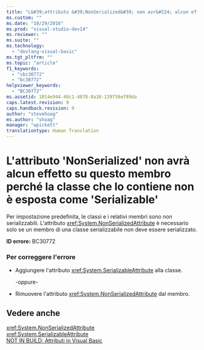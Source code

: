 ```yaml
---
title: "L&#39;attributo &#39;NonSerialized&#39; non avr&#224; alcun effetto su questo membro perch&#233; la classe che lo contiene non &#232; esposta come &#39;Serializable&#39; | Microsoft Docs"
ms.custom: ""
ms.date: "10/29/2016"
ms.prod: "visual-studio-dev14"
ms.reviewer: ""
ms.suite: ""
ms.technology: 
  - "devlang-visual-basic"
ms.tgt_pltfrm: ""
ms.topic: "article"
f1_keywords: 
  - "vbc30772"
  - "bc30772"
helpviewer_keywords: 
  - "BC30772"
ms.assetid: 1014e944-40c1-4078-8a38-139736ef89da
caps.latest.revision: 9
caps.handback.revision: 9
author: "stevehoag"
ms.author: "shoag"
manager: "wpickett"
translationtype: Human Translation
---
```

# L&#39;attributo &#39;NonSerialized&#39; non avr&#224; alcun effetto su questo membro perch&#233; la classe che lo contiene non &#232; esposta come &#39;Serializable&#39;
Per impostazione predefinita, le classi e i relativi membri sono non serializzabili. L'attributo <xref:System.NonSerializedAttribute> è necessario solo se un membro di una classe serializzabile non deve essere serializzato.  
  
 **ID errore:** BC30772  
  
### Per correggere l'errore  
  
-   Aggiungere l'attributo <xref:System.SerializableAttribute> alla classe.  
  
     \-oppure\-  
  
-   Rimuovere l'attributo <xref:System.NonSerializedAttribute> dal membro.  
  
## Vedere anche  
 <xref:System.NonSerializedAttribute>   
 <xref:System.SerializableAttribute>   
 [NOT IN BUILD: Attributi in Visual Basic](http://msdn.microsoft.com/it-it/620bfc0e-4582-4c8b-8432-ebc5c3dccc22)